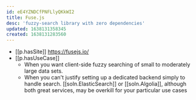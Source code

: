 ```yaml
---
id: eE4YZNDCfPNFLlyQKkWI2
title: Fuse.js
desc: 'fuzzy-search library with zero dependencies'
updated: 1638131358345
created: 1638131283560
---
```


- [[p.hasSite]] https://fusejs.io/
- [[p.hasUseCase]]
  - When you want client-side fuzzy searching of small to moderately large data sets.
  - When you can't justify setting up a dedicated backend simply to handle search. [[soln.ElasticSearch]] or [[soln.Algolia]], although both great services, may be overkill for your particular use cases